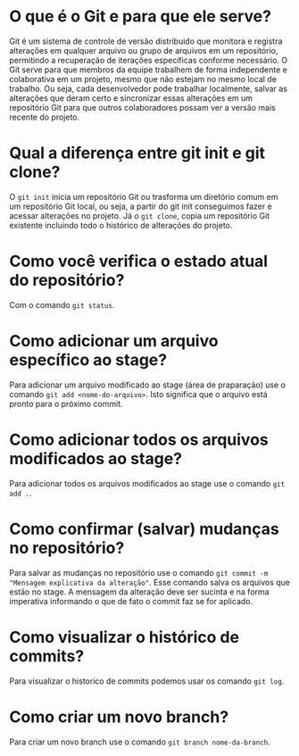 # O que é o Git e para que ele serve?

Git é um sistema de controle de versão distribuido que monitora e registra alterações em qualquer arquivo ou grupo de arquivos em um repositório, permitindo a recuperação de iterações específicas conforme necessário. O Git serve para que membros da equipe trabalhem de forma independente e colaborativa em um projeto, mesmo que não estejam no mesmo local de trabalho. Ou seja, cada desenvolvedor pode trabalhar localmente, salvar as alterações que deram certo e sincronizar essas alterações em um repositório Git para que outros colaboradores possam ver a versão mais recente do projeto.

# Qual a diferença entre git init e git clone?

O `git init` inicia um repositório Git ou trasforma um diretório comum em um repositório Git local, ou seja, a partir do git init conseguimos fazer e acessar alterações no projeto. Já o `git clone`, copia um repositório Git existente incluindo todo o histórico de alterações do projeto.

# Como você verifica o estado atual do repositório?

Com o comando `git status`.

# Como adicionar um arquivo específico ao stage?

Para adicionar um arquivo modificado ao stage (área de praparação) use o comando `git add <nome-do-arquivo>`. Isto significa que o arquivo está pronto para o próximo commit.

# Como adicionar todos os arquivos modificados ao stage?

Para adicionar todos os arquivos modificados ao stage use o comando `git add .`.

# Como confirmar (salvar) mudanças no repositório?

Para salvar as mudanças no repositório use o comando `git commit -m "Mensagem explicativa da alteração"`. Esse comando salva os arquivos que estão no stage. A mensagem da alteração deve ser sucinta e na forma imperativa informando o que de fato o commit faz se for aplicado.

# Como visualizar o histórico de commits?

Para visualizar o historico de commits podemos usar os comando `git log`.

# Como criar um novo branch?

Para criar um novo branch use o comando `git branch nome-da-branch`.

